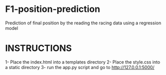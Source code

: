 # F1-position-prediction
Prediction of final position by the reading the racing data using a regression model

# INSTRUCTIONS
1- Place the index.html into a templates directory
2- Place the style.css into a static directory
3- run the app.py script and go to http://127.0.0.1:5000/
